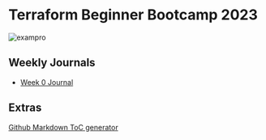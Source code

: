 # Terraform Beginner Bootcamp 2023

![exampro](https://github.com/SerVErThread/terraform-beginner-bootcamp-2023/assets/24904136/ead2278b-2c72-4a98-a87f-4d2870ec582b)



## Weekly Journals
- [Week 0 Journal](/journal/week0.md)

## Extras
[Github Markdown ToC generator](https://ecotrust-canada.github.io/markdown-toc/)
